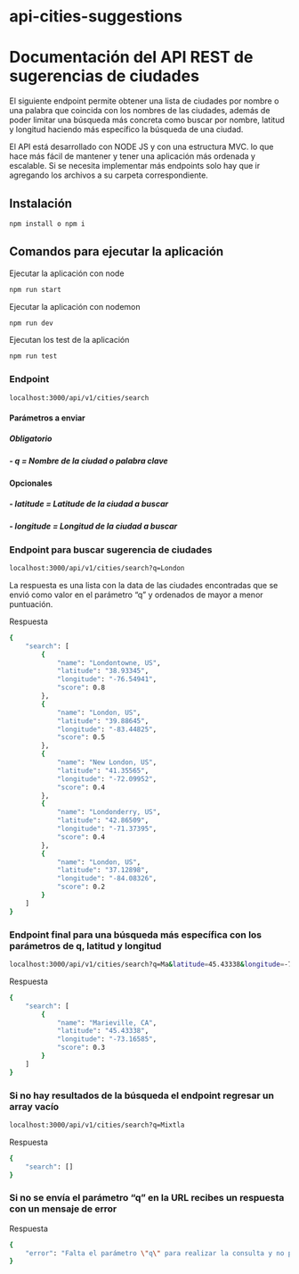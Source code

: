 # api-cities-suggestions
# Documentación del API REST de sugerencias de ciudades

El siguiente endpoint permite obtener una lista de ciudades por nombre o una palabra que coincida con los nombres de las ciudades, además de poder limitar una búsqueda más concreta como buscar por nombre, latitud y longitud haciendo más específico la búsqueda de una ciudad.

El API está desarrollado con NODE JS y con una estructura  MVC. lo que hace más fácil de mantener y tener una aplicación más ordenada y escalable. Si se necesita implementar más endpoints solo hay que ir agregando los archivos a su carpeta correspondiente.

## Instalación

```sh
npm install o npm i
```

## Comandos para ejecutar la aplicación

Ejecutar la aplicación con node
```sh
npm run start
```

Ejecutar la aplicación con nodemon
```sh
npm run dev
```

Ejecutan los test de la aplicación
```sh
npm run test	
```

### Endpoint
```sh
localhost:3000/api/v1/cities/search
```

#### Parámetros a enviar
##### Obligatorio
##### - q = Nombre de la ciudad o palabra clave

#### Opcionales
##### - latitude = Latitude de la ciudad a buscar 
##### - longitude = Longitud de la ciudad a buscar

### Endpoint para buscar sugerencia de ciudades 
```sh
localhost:3000/api/v1/cities/search?q=London
```
La respuesta es una lista con la data de las ciudades encontradas que se envió como valor en el parámetro “q” y ordenados de mayor a menor puntuación.  

Respuesta

```sh
{
    "search": [
        {
            "name": "Londontowne, US",
            "latitude": "38.93345",
            "longitude": "-76.54941",
            "score": 0.8
        },
        {
            "name": "London, US",
            "latitude": "39.88645",
            "longitude": "-83.44825",
            "score": 0.5
        },
        {
            "name": "New London, US",
            "latitude": "41.35565",
            "longitude": "-72.09952",
            "score": 0.4
        },
        {
            "name": "Londonderry, US",
            "latitude": "42.86509",
            "longitude": "-71.37395",
            "score": 0.4
        },
        {
            "name": "London, US",
            "latitude": "37.12898",
            "longitude": "-84.08326",
            "score": 0.2
        }
    ]
}
```

### Endpoint final para una búsqueda más específica con los parámetros de q, latitud y longitud

```sh
localhost:3000/api/v1/cities/search?q=Ma&latitude=45.43338&longitude=-73.16585
```
Respuesta 

```sh
{
    "search": [
        {
            "name": "Marieville, CA",
            "latitude": "45.43338",
            "longitude": "-73.16585",
            "score": 0.3
        }
    ]
}
```

### Si no hay resultados de la búsqueda el endpoint regresar un array vacío
```sh
localhost:3000/api/v1/cities/search?q=Mixtla
```
Respuesta 
```sh
{
    "search": []
}
```

### Si no se envía el parámetro “q” en la URL recibes un respuesta con un mensaje de error

Respuesta 

```sh
{
    "error": "Falta el parámetro \"q\" para realizar la consulta y no puede ser vacía"
} 

```



